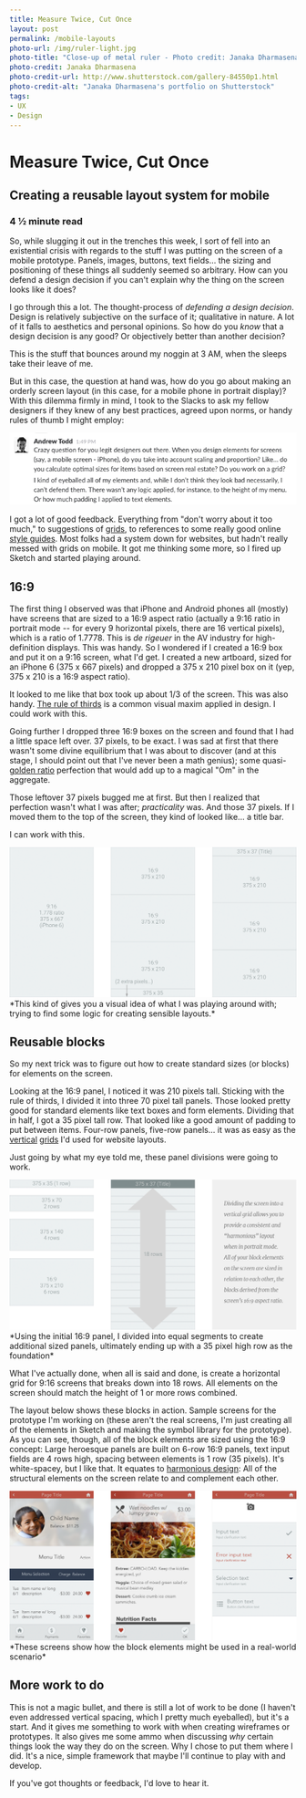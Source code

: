 ```yaml
---
title: Measure Twice, Cut Once
layout: post
permalink: /mobile-layouts
photo-url: /img/ruler-light.jpg
photo-title: "Close-up of metal ruler - Photo credit: Janaka Dharmasena"
photo-credit: Janaka Dharmasena
photo-credit-url: http://www.shutterstock.com/gallery-84550p1.html
photo-credit-alt: "Janaka Dharmasena's portfolio on Shutterstock"
tags:
- UX
- Design
---
```


# Measure Twice, Cut Once

## Creating a reusable layout system for mobile

### 4 &frac12; minute read

So, while slugging it out in the trenches this week, I sort of fell into an existential crisis with regards to the stuff I was putting on the screen of a mobile prototype. Panels, images, buttons, text fields... the sizing and positioning of these things all suddenly seemed so arbitrary. How can you defend a design decision if you can't explain why the thing on the screen looks like it does?

I go through this a lot. The thought-process of *defending a design decision*. Design is relatively subjective on the surface of it; qualitative in nature. A lot of it falls to aesthetics and personal opinions. So how do you *know* that a design decision is any good? Or objectively better than another decision?

This is the stuff that bounces around my noggin at 3 AM, when the sleeps take their leave of me.

But in this case, the question at hand was, how do you go about making an orderly screen layout (in this case, for a mobile phone in portrait display)? With this dilemma firmly in mind, I took to the Slacks to ask my fellow designers if they knew of any best practices, agreed upon norms, or handy rules of thumb I might employ:

<img src="/img/slack-scale-elments.png" class="floatcenter"/>

I got a lot of good feedback. Everything from "don't worry about it too much," to suggestions of [grids][7], to references to some really good online [style guides][1]. Most folks had a system down for websites, but hadn't really messed with grids on mobile. It got me thinking some more, so I fired up Sketch and started playing around.

## 16:9

The first thing I observed was that iPhone and Android phones all (mostly) have screens that are sized to a 16:9 aspect ratio (actually a 9:16 ratio in portrait mode -- for every 9 horizontal pixels, there are 16 vertical pixels), which is a ratio of 1.7778. This is *de rigeuer* in the AV industry for high-definition displays. This was handy. So I wondered if I created a 16:9 box and put it on a 9:16 screen, what I'd get. I created a new artboard, sized for an iPhone 6 (375 x 667 pixels) and dropped a 375 x 210 pixel box on it (yep, 375 x 210 is a 16:9 aspect ratio).

It looked to me like that box took up about 1/3 of the screen. This was also handy. [The rule of thirds][3] is a common visual maxim applied in design. I could work with this.

Going further I dropped three 16:9 boxes on the screen and found that I had a little space left over. 37 pixels, to be exact. I was sad at first that there wasn't some divine equilibrium that I was about to discover (and at this stage, I should point out that I've never been a math genius); some quasi-[golden ratio][2] perfection that would add up to a magical "Om" in the aggregate.

Those leftover 37 pixels bugged me at first. But then I realized that perfection wasn't what I was after; *practicality* was. And those 37 pixels. If I moved them to the top of the screen, they kind of looked like... a title bar.

I can work with this.

<img src="/img/iphone-layout-screens-1.png" class="floatcenter"/>
*This kind of gives you a visual idea of what I was playing around with; trying to find some logic for creating sensible layouts.*

## Reusable blocks

So my next trick was to figure out how to create standard sizes (or blocks) for elements on the screen.

Looking at the 16:9 panel, I noticed it was 210 pixels tall. Sticking with the rule of thirds, I divided it into three 70 pixel tall panels. Those looked pretty good for standard elements like text boxes and form elements. Dividing that in half, I got a 35 pixel tall row. That looked like a good amount of padding to put between items. Four-row panels, five-row panels... it was as easy as the [vertical][5] [grids][6] I'd used for website layouts.

Just going by what my eye told me, these panel divisions were going to work.

<img src="/img/iphone-layout-screens-2.png" class="floatcenter"/>
*Using the initial 16:9 panel, I divided into equal segments to create additional sized panels, ultimately ending up with a 35 pixel high row as the foundation*

What I've actually done, when all is said and done, is create a horizontal grid for 9:16 screens that breaks down into 18 rows. All elements on the screen should match the height of 1 or more rows combined.

The layout below shows these blocks in action. Sample screens for the prototype I'm working on (these aren't the real screens, I'm just creating all of the elements in Sketch and making the symbol library for the prototype). As you can see, though, all of the block elements are sized using the 16:9 concept: Large heroesque panels are built on 6-row 16:9 panels, text input fields are 4 rows high, spacing between elements is 1 row (35 pixels). It's white-spacey, but I like that. It equates to [harmonious design][4]: All of the structural elements on the screen relate to and complement each other.

<img src="/img/lmb-concepts.png" class="floatcenter"/>
*These screens show how the block elements might be used in a real-world scenario*

## More work to do

This is not a magic bullet, and there is still a lot of work to be done (I haven't even addressed vertical spacing, which I pretty much eyeballed), but it's a start. And it gives me something to work with when creating wireframes or prototypes. It also gives me some ammo when discussing *why* certain things look the way they do on the screen. Why I chose to put them where I did. It's a nice, simple framework that maybe I'll continue to play with and develop.

If you've got thoughts or feedback, I'd love to hear it.

[1]: https://material.google.com/components/cards.html#cards-content
[2]: http://www.hongkiat.com/blog/golden-ratio-in-moden-designs/
[3]: http://www.companyfolders.com/blog/rule-of-thirds-graphic-design
[4]: http://www.educ.kent.edu/community/VLO/Design/principles/harmony/index.html
[5]: http://getbootstrap.com/css/#grid
[6]: http://foundation.zurb.com/sites/docs/v/5.5.3/components/grid.html
[7]: https://www.smashingmagazine.com/2007/04/designing-with-grid-based-approach/